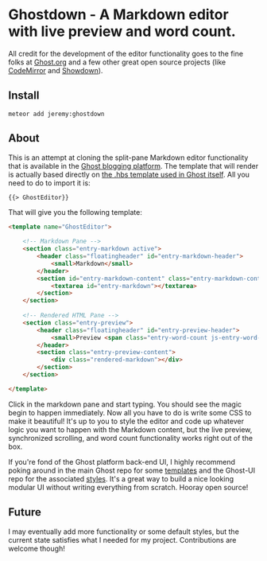 
# Ghostdown - A Markdown editor with live preview and word count.

All credit for the development of the editor functionality goes to the fine folks at [Ghost.org](http://ghost.org) and a few other great open source projects (like [CodeMirror](http://codemirror.net) and [Showdown](https://github.com/coreyti/showdown)).

## Install

`meteor add jeremy:ghostdown`

## About

This is an attempt at cloning the split-pane Markdown editor functionality that is available in the [Ghost blogging platform](http://ghost.org).  The template that will render is actually based directly on [the .hbs template used in Ghost itself](https://github.com/TryGhost/Ghost/blob/master/core/client/templates/editor/edit.hbs).  All you need to do to import it is:

`{{> GhostEditor}}`

That will give you the following template:

```html
<template name="GhostEditor">
    
    <!-- Markdown Pane -->
    <section class="entry-markdown active">
        <header class="floatingheader" id="entry-markdown-header">
            <small>Markdown</small>
        </header>
        <section id="entry-markdown-content" class="entry-markdown-content">
            <textarea id="entry-markdown"></textarea>
        </section>
    </section>
    
    <!-- Rendered HTML Pane -->
    <section class="entry-preview">
        <header class="floatingheader" id="entry-preview-header">
            <small>Preview <span class="entry-word-count js-entry-word-count">Word count</span></small>
        </header>
        <section class="entry-preview-content">
            <div class="rendered-markdown"></div>
        </section>
    </section>

</template>
```


Click in the markdown pane and start typing.  You should see the magic begin to happen immediately.  Now all you have to do is write some CSS to make it beautiful!  It's up to you to style the editor and code up whatever logic you want to happen with the Markdown content, but the live preview, synchronized scrolling, and word count functionality works right out of the box.

If you're fond of the Ghost platform back-end UI, I highly recommend poking around in the main Ghost repo for some [templates](https://github.com/TryGhost/Ghost/tree/master/core/client/templates) and the Ghost-UI repo for the associated [styles](https://github.com/TryGhost/Ghost-UI/tree/master/sass).  It's a great way to build a nice looking modular UI without writing everything from scratch.  Hooray open source!

## Future

I may eventually add more functionality or some default styles, but the current state satisfies what I needed for my project.  Contributions are welcome though!
